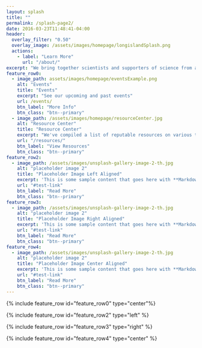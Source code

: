 ```yaml
---
layout: splash
title: ""
permalink: /splash-page2/
date: 2016-03-23T11:48:41-04:00
header:
  overlay_filter: "0.50"
  overlay_image: /assets/images/homepage/longislandSplash.png
  actions:
    - label: "Learn More"
      url: "/about/"
excerpt: "We bring together scientists and supporters of science from all backgrounds to advocate for scientific education and legislation."
feature_row0:
  - image_path: assets/images/homepage/eventsExample.png
    alt: "Events"
    title: "Events"
    excerpt: "See our upcoming and past events"
    url: /events/
    btn_label: "More Info"
    btn_class: "btn--primary"
  - image_path: /assets/images/homepage/resourceCenter.jpg
    alt: "Resource Center"
    title: "Resource Center"
    excerpt: "We've compiled a list of reputable resources on various topics you've asked about. We've also compiled resources for kids, as well as books, podcasts, and general items of interest."
    url: "/resources/"
    btn_label: "View Resources"
    btn_class: "btn--primary"
feature_row2:
  - image_path: /assets/images/unsplash-gallery-image-2-th.jpg
    alt: "placeholder image 2"
    title: "Placeholder Image Left Aligned"
    excerpt: 'This is some sample content that goes here with **Markdown** formatting. Left aligned with `type="left"`'
    url: "#test-link"
    btn_label: "Read More"
    btn_class: "btn--primary"
feature_row3:
  - image_path: /assets/images/unsplash-gallery-image-2-th.jpg
    alt: "placeholder image 2"
    title: "Placeholder Image Right Aligned"
    excerpt: 'This is some sample content that goes here with **Markdown** formatting. Right aligned with `type="right"`'
    url: "#test-link"
    btn_label: "Read More"
    btn_class: "btn--primary"
feature_row4:
  - image_path: /assets/images/unsplash-gallery-image-2-th.jpg
    alt: "placeholder image 2"
    title: "Placeholder Image Center Aligned"
    excerpt: 'This is some sample content that goes here with **Markdown** formatting. Centered with `type="center"`'
    url: "#test-link"
    btn_label: "Read More"
    btn_class: "btn--primary"
---
```


{% include feature_row id="feature_row0" type="center"%}

{% include feature_row id="feature_row2" type="left" %}

{% include feature_row id="feature_row3" type="right" %}

{% include feature_row id="feature_row4" type="center" %}